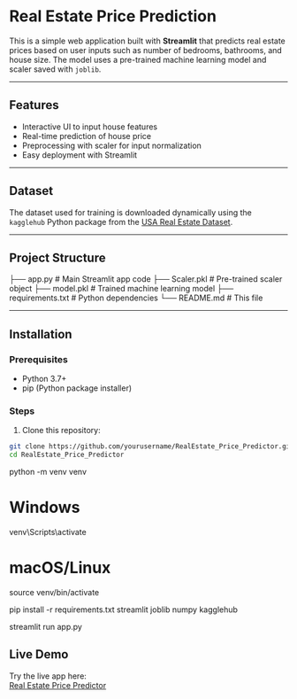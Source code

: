 # Real Estate Price Prediction

This is a simple web application built with **Streamlit** that predicts real estate prices based on user inputs such as number of bedrooms, bathrooms, and house size. The model uses a pre-trained machine learning model and scaler saved with `joblib`.

---

## Features

- Interactive UI to input house features
- Real-time prediction of house price
- Preprocessing with scaler for input normalization
- Easy deployment with Streamlit

---

## Dataset

The dataset used for training is downloaded dynamically using the `kagglehub` Python package from the [USA Real Estate Dataset](https://www.kaggle.com/datasets/ahmedshahriarsakib/usa-real-estate-dataset).

---

## Project Structure
├── app.py # Main Streamlit app code
├── Scaler.pkl # Pre-trained scaler object
├── model.pkl # Trained machine learning model
├── requirements.txt # Python dependencies
└── README.md # This file


---

## Installation

### Prerequisites

- Python 3.7+
- pip (Python package installer)

### Steps

1. Clone this repository:

```bash
git clone https://github.com/yourusername/RealEstate_Price_Predictor.git
cd RealEstate_Price_Predictor
```

python -m venv venv
# Windows
venv\Scripts\activate
# macOS/Linux
source venv/bin/activate


pip install -r requirements.txt
streamlit
joblib
numpy
kagglehub


streamlit run app.py

## Live Demo

Try the live app here:  
[Real Estate Price Predictor](https://realestatepricepredictor-kburwgjiwt7obusquraxvg.streamlit.app/)

                              
